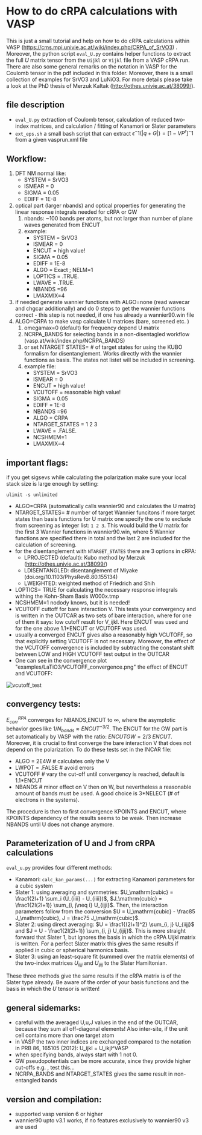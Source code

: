 # How to do cRPA calculations with VASP

This is just a small tutorial and help on how to do cRPA calculations within
VASP (https://cms.mpi.univie.ac.at/wiki/index.php/CRPA_of_SrVO3) . Moreover, the
python script `eval_U.py` contains helper functions to extract the full
$U$ matrix tensor from the `Uijkl` or `Vijkl` file from a VASP cRPA run. There
are also some general remarks on the notation in VASP for the Coulomb tensor in
the pdf included in this folder. Moreover, there is a small collection of
examples for SrVO3 and LuNiO3. For more details please take a look at the PhD
thesis of Merzuk Kaltak (http://othes.univie.ac.at/38099/).

## file description
 * `eval_U.py` extraction of Coulomb tensor, calculation of reduced two-index matrices, and calculation / fitting of Kanamori or Slater parameters
 * `ext_eps.sh` a small bash script that can extract $\epsilon^-1(|q+G|)=[1-VP^r]^-1$ from a given vasprun.xml file

## Workflow:
1. DFT NM normal like:
    * SYSTEM = SrVO3
    * ISMEAR =  0
    * SIGMA =  0.05
    * EDIFF = 1E-8
2. optical part (larger nbands) and optical properties for generating the linear response integrals needed for cRPA or GW
    1. nbands: ~100 bands per atoms, but not larger than number of plane waves generated from ENCUT
    2. example:
        * SYSTEM = SrVO3
        * ISMEAR =  0
        * ENCUT = high value!
        * SIGMA =  0.05
        * EDIFF = 1E-8
        * ALGO = Exact ; NELM=1
        * LOPTICS = .TRUE.
        * LWAVE = .TRUE.
        * NBANDS =96
        * LMAXMIX=4
3. if needed generate wannier functions with ALGO=none (read wavecar and chgcar additionally) and do 0 steps to get the wannier functions correct - this step is not needed, if one has already a wannier90.win file
4. ALGO=CRPA to make vasp calculate U matrices (bare, screened etc. )
    1. omegamax=0 (default) for frequency depend U matrix
    2. NCRPA_BANDS for selecting bands in a non-disentagled workflow (vasp.at/wiki/index.php/NCRPA_BANDS)
    3. or set NTARGET STATES= # of target states for using the KUBO formalism for disentanglement. Works directly with the wannier functions as basis. The states not listet will be included in screening.
    4. example file:
        * SYSTEM = SrVO3
        * ISMEAR =  0
        * ENCUT = high value!
        * VCUTOFF = reasonable high value!
        * SIGMA =  0.05
        * EDIFF = 1E-8
        * NBANDS =96
        * ALGO = CRPA
        * NTARGET_STATES = 1 2 3
        * LWAVE = .FALSE.
        * NCSHMEM=1
        * LMAXMIX=4

## important flags:
if you get sigsevs while calculating the polarization make sure your local stack
size is large enough by setting:
```
ulimit -s unlimited
```

* ALGO=CRPA (automatically calls wannier90 and calculates the U matrix)
* NTARGET_STATES= # number of target Wannier funcitons if more target states than basis functions for U matrix one specify the one to exclude from screening as integer list: `1 2 3`. This would build the U matrix for the first 3 Wannier functions in wannier90.win, where 5 Wannier functions are specified there in total and the last 2 are included for the calculation of screening.
* for the disentanglement with `NTARGET_STATES` there are 3 options in cRPA:
    * LPROJECTED (default): Kubo method by Merzuk (http://othes.univie.ac.at/38099/)
    * LDISENTANGLED: disentanglement of Miyake (doi.org/10.1103/PhysRevB.80.155134)
    * LWEIGHTED: weighted method of Friedrich and Shih
* LOPTICS= TRUE for calculating the necessary response integrals withing the Kohn-Sham Basis W000x.tmp
* NCSHMEM=1 nodody knows, but it is needed!
* VCUTOFF cuttoff for bare interaction V. This tests your convergency
and is written in the OUTCAR as two sets of bare interaction, where for one of them
it says: low cutoff result for V_ijkl. Here ENCUT was used and for the one above 1.1*ENCUT or VCUTOFF was used.
* usually a converged ENCUT gives also a reasonably high VCUTOFF, so that explicitly setting VCUTOFF is not necessary. Moreover, the effect of the VCUTOFF convergence is included by subtracting the constant shift between LOW and HIGH VCUTOFF test output in the OUTCAR
* One can see in the convergence plot "examples/LaTiO3/VCUTOFF_convergence.png" the effect of ENCUT and VCUTOFF:

![vcutoff_test](examples/LaTiO3/VCUTOFF_convergence.png)

## convergency tests:
$`E_{corr}^{RPA}`$  converges for NBANDS,ENCUT to $`\infty`$, where the asymptotic
behavior goes like $`1/N_{bands} \approx ENCUT^{-3/2} `$. The ENCUT for the GW part
is set automatically by VASP with the ratio: $`ENCUTGW = 2/3 \ ENCUT`$. Moreover,
it is crucial to first converge the bare interaction V that does not depend on the
polarization. To do these tests set in the INCAR file:
* ALGO = 2E4W  # calculates only the V
* LWPOT = .FALSE # avoid errors
* VCUTOFF # vary the cut-off until convergency is reached, default is 1.1*ENCUT
* NBANDS # minor effect on V then on W, but nevertheless a reasonable amount of
bands must be used. A good choice is 3*NELECT (# of electrons in the systems).

The procedure is then to first convergence KPOINTS and ENCUT, where KPOINTS dependency of the results seems to be weak. Then increase NBANDS until U does not change anymore.

## Parameterization of U and J from cRPA calculations
`eval_u.py` provides four different methods:
- Kanamori: `calc_kan_params(...)` for extracting Kanamori parameters for a cubic system 
- Slater 1: using averaging and symmetries: $`U_\mathrm{cubic} = \frac1{2l+1} \sum_i (U_{iiii} - U_{iiii})`$, $`J_\mathrm{cubic} = \frac1{2l(2l+1)} \sum_{i, j\neq i} U_{ijji}`$. Then, the interaction parameters follow from the conversion $`U = U_\mathrm{cubic} - \frac85 J_\mathrm{cubic}, J = \frac75 J_\mathrm{cubic}`$.
- Slater 2: using direct averaging: $`U = \frac1{(2l+1)^2} \sum_{i, j} U_{iijj}`$ and $`J = U - \frac1{2l(2l+1)} \sum_{i, j} U_{ijij}`$. This is more straight forward that Slater 1, but ignores the basis in which the cRPA Uijkl matrix is written. For a perfect Slater matrix this gives the same results if applied in cubic or spherical harmonics basis.
- Slater 3: using an least-square fit (summed over the matrix elements) of the two-index matrices $`U_{iijj}`$ and $`U_{ijij}`$ to the Slater Hamiltonian. 

These three methods give the same results if the cRPA matrix is of the Slater type already. Be aware of the order of your basis functions and the basis in which the $U$ tensor is written!

## general sidemarks:
* careful with the averaged U,u,J values in the end of the OUTCAR, because they sum all off-diagonal elements! Also inter-site, if the unit cell contains more than one target atom
* in VASP the two inner indices are exchanged compared to the notation in PRB 86, 165105 (2012): U_ijkl = U_ikjl^VASP
* when specifying bands, always start with 1 not 0.
* GW pseudopotentials can be more accurate, since they provide higher cut-offs e.g. , test this...
* NCRPA_BANDS and NTARGET_STATES gives the same result in non-entangled bands

## version and compilation:
* supported vasp version 6 or higher
* wannier90 upto v3.1 works, if no features exclusively to wannier90 v3 are used
